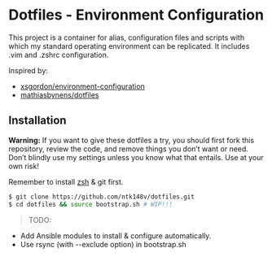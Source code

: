 # Dotfiles - Environment Configuration

This project is a container for alias, configuration files and scripts with
which my standard operating environment can be replicated. It includes .vim
and .zshrc configuration.

Inspired by:
- [xsgordon/environment-configuration](https://github.com/xsgordon/environment-configuration)
- [mathiasbynens/dotfiles](https://github.com/mathiasbynens/dotfiles)

## Installation

**Warning:** If you want to give these dotfiles a try, you should first fork
this repository, review the code, and remove things you don’t want or need.
Don’t blindly use my settings unless you know what that entails. Use at your
own risk!

Remember to install [zsh](https://github.com/zsh-users/zsh) & git first.

```zsh
$ git clone https://github.com/ntk148v/dotfiles.git
$ cd dotfiles && source bootstrap.sh # WIP!!!
```

> TODO:
  - Add Ansible modules to install & configure automatically.
  - Use rsync (with --exclude option) in bootstrap.sh
